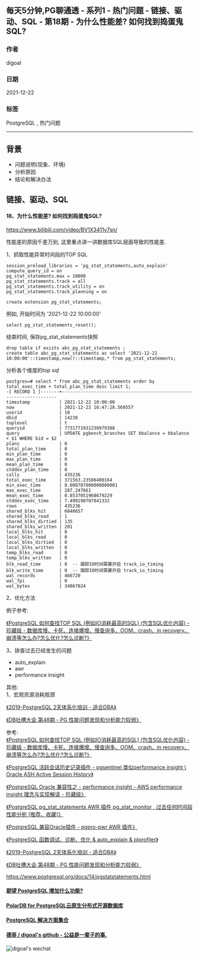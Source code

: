 ## 每天5分钟,PG聊通透 - 系列1 - 热门问题 - 链接、驱动、SQL - 第18期 - 为什么性能差? 如何找到捣蛋鬼SQL?  
    
### 作者    
digoal    
    
### 日期    
2021-12-22    
    
### 标签    
PostgreSQL , 热门问题    
    
----    
    
## 背景    
- 问题说明(现象、环境)    
- 分析原因    
- 结论和解决办法    
    
## 链接、驱动、SQL    
    
#### 18、为什么性能差? 如何找到捣蛋鬼SQL?    
https://www.bilibili.com/video/BV1X3411v7sn/   
  
性能差的原因千差万别, 这里重点讲一讲数据库SQL层面导致的性能差.    
  
1、抓取性能异常时间段的TOP SQL  
  
```  
session_preload_libraries = 'pg_stat_statements,auto_explain'  
compute_query_id = on  
pg_stat_statements.max = 10000  
pg_stat_statements.track = all  
pg_stat_statements.track_utility = on  
pg_stat_statements.track_planning = on  
  
create extension pg_stat_statements;  
```  
  
例如, 开始时间为 '2021-12-22 10:00:00'  
  
```  
select pg_stat_statements_reset();  
```  
  
结束时间, 保存pg_stat_statements快照    
  
```  
drop table if exists abc_pg_stat_statements ;  
create table abc_pg_stat_statements as select '2021-12-22 10:00:00'::timestamp,now()::timestamp,* from pg_stat_statements;  
```  
  
分析各个维度的top sql  
  
```  
postgres=# select * from abc_pg_stat_statements order by total_exec_time + total_plan_time desc limit 1;  
-[ RECORD 1 ]-------+--------------------------------------------------------------------  
timestamp           | 2021-12-22 10:00:00  
now                 | 2021-12-22 16:47:28.569557  
userid              | 10  
dbid                | 14238  
toplevel            | t  
queryid             | 7731771931230979388  
query               | UPDATE pgbench_branches SET bbalance = bbalance + $1 WHERE bid = $2  
plans               | 0  
total_plan_time     | 0  
min_plan_time       | 0  
max_plan_time       | 0  
mean_plan_time      | 0  
stddev_plan_time    | 0  
calls               | 435236  
total_exec_time     | 371563.23506400164  
min_exec_time       | 0.008787000000000001  
max_exec_time       | 287.247661  
mean_exec_time      | 0.8537051968679229  
stddev_exec_time    | 7.490290707841332  
rows                | 435236  
shared_blks_hit     | 6840657  
shared_blks_read    | 1  
shared_blks_dirtied | 135  
shared_blks_written | 201  
local_blks_hit      | 0  
local_blks_read     | 0  
local_blks_dirtied  | 0  
local_blks_written  | 0  
temp_blks_read      | 0  
temp_blks_written   | 0  
blk_read_time       | 0  -- 跟踪IO时间需要开启 track_io_timing    
blk_write_time      | 0  -- 跟踪IO时间需要开启 track_io_timing    
wal_records         | 466720  
wal_fpi             | 0  
wal_bytes           | 34867024  
```  
  
2、优化方法  
  
例子参考:  
  
[《PostgreSQL 如何查找TOP SQL (例如IO消耗最高的SQL) (包含SQL优化内容) - 珍藏级 - 数据库慢、卡死、连接爆增、慢查询多、OOM、crash、in recovery、崩溃等怎么办?怎么优化?怎么诊断?》](../201704/20170424_06.md)    
  
  
3、排查过去已经发生的问题   
- auto_explain  
- awr  
- performance insight  
  
  
  
其他:  
1、宏观资源消耗瓶颈  
  
[《2019-PostgreSQL 2天体系化培训 - 适合DBA》](../201901/20190105_01.md)    
  
[《DB吐槽大会,第48期 - PG 性能问题发现和分析能力较弱》](../202109/20210922_03.md)    
  
参考:  
[《PostgreSQL 如何查找TOP SQL (例如IO消耗最高的SQL) (包含SQL优化内容) - 珍藏级 - 数据库慢、卡死、连接爆增、慢查询多、OOM、crash、in recovery、崩溃等怎么办?怎么优化?怎么诊断?》](../201704/20170424_06.md)    
    
[《PostgreSQL 活跃会话历史记录插件 - pgsentinel 类似performance insight \ Oracle ASH Active Session History》](../202003/20200324_25.md)    
  
[《PostgreSQL Oracle 兼容性之 - performance insight - AWS performance insight 理念与实现解读 - 珍藏级》](../201901/20190125_02.md)    
  
[《PostgreSQL pg_stat_statements AWR 插件 pg_stat_monitor , 过去任何时间段性能分析 [推荐、收藏]》](../202104/20210415_01.md)    
  
[《PostgreSQL 兼容Oracle插件 - pgpro-pwr AWR 插件》](../202110/20211004_02.md)    
  
[《PostgreSQL 函数调试、诊断、优化 & auto_explain & plprofiler》](../201611/20161121_02.md)    
  
[《2019-PostgreSQL 2天体系化培训 - 适合DBA》](../201901/20190105_01.md)    
  
[《DB吐槽大会,第48期 - PG 性能问题发现和分析能力较弱》](../202109/20210922_03.md)    
  
https://www.postgresql.org/docs/14/pgstatstatements.html  
  
  
#### [期望 PostgreSQL 增加什么功能?](https://github.com/digoal/blog/issues/76 "269ac3d1c492e938c0191101c7238216")
  
  
#### [PolarDB for PostgreSQL云原生分布式开源数据库](https://github.com/ApsaraDB/PolarDB-for-PostgreSQL "57258f76c37864c6e6d23383d05714ea")
  
  
#### [PostgreSQL 解决方案集合](https://yq.aliyun.com/topic/118 "40cff096e9ed7122c512b35d8561d9c8")
  
  
#### [德哥 / digoal's github - 公益是一辈子的事.](https://github.com/digoal/blog/blob/master/README.md "22709685feb7cab07d30f30387f0a9ae")
  
  
![digoal's wechat](../pic/digoal_weixin.jpg "f7ad92eeba24523fd47a6e1a0e691b59")
  
